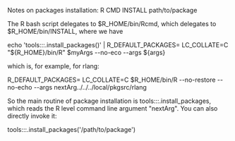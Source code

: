 Notes on packages installation: R CMD INSTALL path/to/package

The R bash script delegates to $R_HOME/bin/Rcmd,
which delegates to $R_HOME/bin/INSTALL, where we have

echo 'tools:::.install_packages()' | R_DEFAULT_PACKAGES= LC_COLLATE=C "${R_HOME}/bin/R" $myArgs --no-eco --args ${args}

which is, for example, for rlang:

R_DEFAULT_PACKAGES= LC_COLLATE=C $R_HOME/bin/R --no-restore --no-echo --args nextArg../../../local/pkgsrc/rlang

So the main routine of package installation is tools:::.install_packages, 
which reads the R level command line argument "nextArg". You can also directly invoke it:

tools:::.install_packages('/path/to/package')
